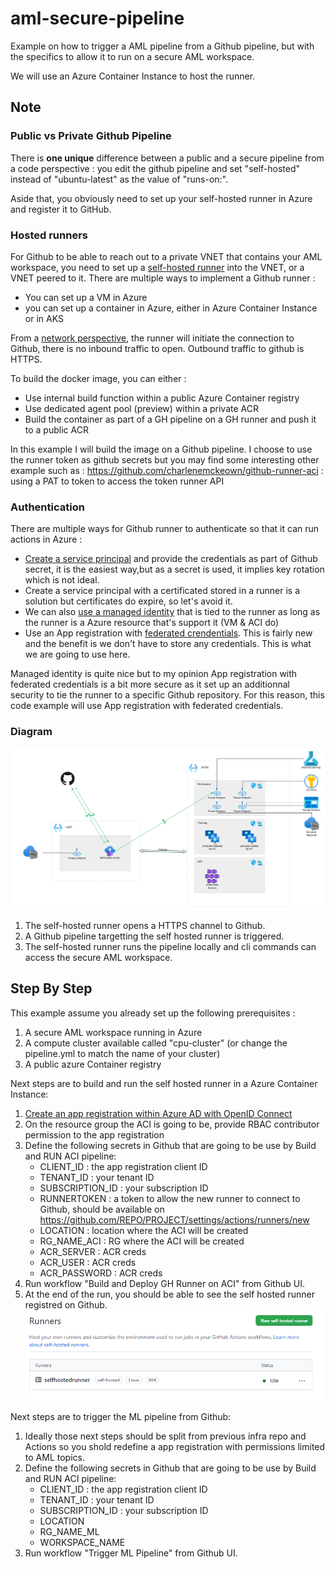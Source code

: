 # aml-secure-pipeline

Example on how to trigger a AML pipeline from a Github pipeline, but with the specifics to allow it to run on a secure AML workspace.

We will use an Azure Container Instance to host the runner.

## Note 

### Public vs Private Github Pipeline

There is **one unique** difference between a public and a secure pipeline from a code perspective : you edit the github pipeline and set "self-hosted" instead of "ubuntu-latest" as the value of "runs-on:".

Aside that, you obviously need to set up your self-hosted runner in Azure and register it to GitHub.

### Hosted runners

For Github to be able to reach out to a private VNET that contains your AML workspace, you need to set up a [self-hosted runner](https://docs.github.com/en/actions/hosting-your-own-runners/about-self-hosted-runners) into the VNET, or a VNET peered to it.
There are multiple ways to implement a Github runner : 
- You can set up a VM in Azure
- you can set up a container in Azure, either in Azure Container Instance or in AKS

From a [network perspective](https://docs.github.com/en/actions/hosting-your-own-runners/about-self-hosted-runners#communication-between-self-hosted-runners-and-github), the runner will initiate the connection to Github, there is no inbound traffic to open. Outbound traffic to github is HTTPS.

To build the docker image, you can either :
- Use internal build function within a public Azure Container registry
- Use dedicated agent pool (preview) within a private ACR
- Build the container as part of a GH pipeline on a GH runner and push it to a public ACR

In this example I will build the image on a Github pipeline.
I choose to use the runner token as github secrets but you may find some interesting other example such as : 
https://github.com/charlenemckeown/github-runner-aci : using a PAT to token to access the token runner API

### Authentication

There are multiple ways for Github runner to authenticate so that it can run actions in Azure : 
- [Create a service principal](https://learn.microsoft.com/en-us/azure/developer/github/connect-from-azure?tabs=azure-portal%2Cwindows#use-the-azure-login-action-with-a-service-principal-secret) and provide the credentials as part of Github secret, it is the easiest way,but as a secret is used, it implies key rotation which is not ideal.
- Create a service principal with a certificated stored in a runner is a solution but certificates do expire, so let's avoid it.
- We can also [use a managed identity](https://www.cloudwithchris.com/blog/github-selfhosted-runner-on-azure/) that is tied to the runner as long as the runner is a Azure resource that's support it (VM & ACI do)
- Use an App registration with [federated crendentials](https://learn.microsoft.com/en-us/azure/developer/github/connect-from-azure?tabs=azure-portal%2Cwindows#use-the-azure-login-action-with-openid-connect). This is fairly new and the benefit is we don't have to store any credentials. This is what we are going to use here.

Managed identity is quite nice but to my opinion App registration with federated credentials is a bit more secure as it set up an additionnal security to tie the runner to a specific Github repository. 
For this reason, this code example will use App registration with federated credentials.

### Diagram

![architecture-schema](docs/architectureschema.png)

1. The self-hosted runner opens a HTTPS channel to Github.
1. A Github pipeline targetting the self hosted runner is triggered.
1. The self-hosted runner runs the pipeline locally and cli commands can access the secure AML workspace.

## Step By Step

This example assume you already set up the following prerequisites :
1. A secure AML workspace running in Azure
1. A compute cluster available called "cpu-cluster" (or change the pipeline.yml to match the name of your cluster)
1. A public azure Container registry

Next steps are to build and run the self hosted runner in a Azure Container Instance: 
1. [Create an app registration within Azure AD with OpenID Connect](https://learn.microsoft.com/en-us/azure/developer/github/connect-from-azure?tabs=azure-portal%2Cwindows#use-the-azure-login-action-with-openid-connect)
1. On the resource group the ACI is going to be, provide RBAC contributor permission to the app registration
1. Define the following secrets in Github that are going to be use by Build and RUN ACI pipeline:  
   - CLIENT_ID : the app registration client ID
   - TENANT_ID : your tenant ID
   - SUBSCRIPTION_ID : your subscription ID
   - RUNNERTOKEN : a token to allow the new runner to connect to Github, should be available on  https://github.com/REPO/PROJECT/settings/actions/runners/new
   - LOCATION : location where the ACI will be created
   - RG_NAME_ACI : RG where the ACI will be created
   - ACR_SERVER : ACR creds
   - ACR_USER : ACR creds
   - ACR_PASSWORD : ACR creds
1. Run workflow "Build and Deploy GH Runner on ACI" from Github UI.
1. At the end of the run, you should be able to see the self hosted runner registred on Github.
![SelfHostedRunner](docs/SelfHostedRunner.png)


Next steps are to trigger the ML pipeline from Github: 
1. Ideally those next steps should be split from previous infra repo and Actions so you shold redefine a app registration with permissions limited to AML topics.
1. Define the following secrets in Github that are going to be use by Build and RUN ACI pipeline:  
   - CLIENT_ID : the app registration client ID
   - TENANT_ID : your tenant ID
   - SUBSCRIPTION_ID : your subscription ID
   - LOCATION
   - RG_NAME_ML
   - WORKSPACE_NAME
1. Run workflow "Trigger ML Pipeline" from Github UI.
